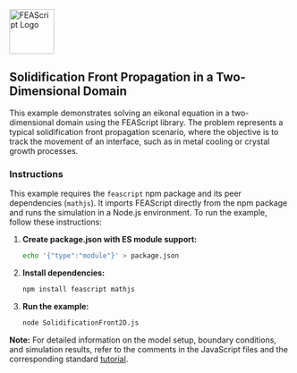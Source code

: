 <img src="https://feascript.github.io/FEAScript-website/assets/FEAScriptFrontPropagation.png" width="80" alt="FEAScript Logo">

## Solidification Front Propagation in a Two-Dimensional Domain

This example demonstrates solving an eikonal equation in a two-dimensional domain using the FEAScript library. The problem represents a typical solidification front propagation scenario, where the objective is to track the movement of an interface, such as in metal cooling or crystal growth processes.

### Instructions

This example requires the `feascript` npm package and its peer dependencies (`mathjs`). It imports FEAScript directly from the npm package and runs the simulation in a Node.js environment. To run the example, follow these instructions:

1. **Create package.json with ES module support:**

   ```bash
   echo '{"type":"module"}' > package.json
   ```

2. **Install dependencies:**

   ```bash
   npm install feascript mathjs
   ```

3. **Run the example:**

   ```bash
   node SolidificationFront2D.js
   ```

**Note:** For detailed information on the model setup, boundary conditions, and simulation results, refer to the comments in the JavaScript files and the corresponding standard [tutorial](https://feascript.com/tutorials/SolidificationFront2D.html).

